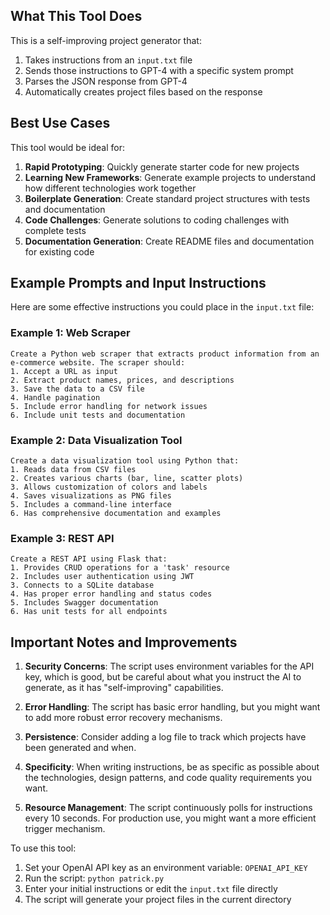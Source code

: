 ## What This Tool Does

This is a self-improving project generator that:
1. Takes instructions from an `input.txt` file
2. Sends those instructions to GPT-4 with a specific system prompt
3. Parses the JSON response from GPT-4
4. Automatically creates project files based on the response

## Best Use Cases

This tool would be ideal for:

1. **Rapid Prototyping**: Quickly generate starter code for new projects
2. **Learning New Frameworks**: Generate example projects to understand how different technologies work together
3. **Boilerplate Generation**: Create standard project structures with tests and documentation
4. **Code Challenges**: Generate solutions to coding challenges with complete tests
5. **Documentation Generation**: Create README files and documentation for existing code

## Example Prompts and Input Instructions

Here are some effective instructions you could place in the `input.txt` file:

### Example 1: Web Scraper

```
Create a Python web scraper that extracts product information from an e-commerce website. The scraper should:
1. Accept a URL as input
2. Extract product names, prices, and descriptions
3. Save the data to a CSV file
4. Handle pagination
5. Include error handling for network issues
6. Include unit tests and documentation
```

### Example 2: Data Visualization Tool

```
Create a data visualization tool using Python that:
1. Reads data from CSV files
2. Creates various charts (bar, line, scatter plots)
3. Allows customization of colors and labels
4. Saves visualizations as PNG files
5. Includes a command-line interface
6. Has comprehensive documentation and examples
```

### Example 3: REST API

```
Create a REST API using Flask that:
1. Provides CRUD operations for a 'task' resource
2. Includes user authentication using JWT
3. Connects to a SQLite database
4. Has proper error handling and status codes
5. Includes Swagger documentation
6. Has unit tests for all endpoints
```

## Important Notes and Improvements

1. **Security Concerns**: The script uses environment variables for the API key, which is good, but be careful about what you instruct the AI to generate, as it has "self-improving" capabilities.

2. **Error Handling**: The script has basic error handling, but you might want to add more robust error recovery mechanisms.

3. **Persistence**: Consider adding a log file to track which projects have been generated and when.

4. **Specificity**: When writing instructions, be as specific as possible about the technologies, design patterns, and code quality requirements you want.

5. **Resource Management**: The script continuously polls for instructions every 10 seconds. For production use, you might want a more efficient trigger mechanism.

To use this tool:
1. Set your OpenAI API key as an environment variable: `OPENAI_API_KEY`
2. Run the script: `python patrick.py`
3. Enter your initial instructions or edit the `input.txt` file directly
4. The script will generate your project files in the current directory